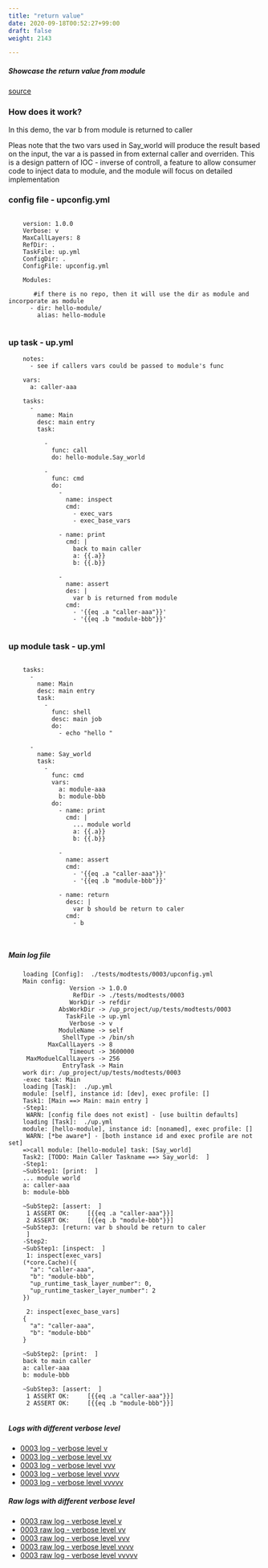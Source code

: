 ```yaml
---
title: "return value"
date: 2020-09-18T00:52:27+99:00
draft: false
weight: 2143

---
```


##### Showcase the return value from module


[source](https://github.com/upcmd/up/tree/master/tests/modtests/0003)

### How does it work?


In this demo, the var b from module is returned to caller

Pleas note that the two vars used in Say_world will produce the result based on the input, the var a is passed in from external caller and overriden. This is a design pattern of IOC - inverse of controll, a feature to allow consumer code to inject data to module, and the module will focus on detailed implementation









### config file - upconfig.yml




```
    
    version: 1.0.0
    Verbose: v
    MaxCallLayers: 8
    RefDir: .
    TaskFile: up.yml
    ConfigDir: .
    ConfigFile: upconfig.yml
    
    Modules:
    
       #if there is no repo, then it will use the dir as module and incorporate as module
      - dir: hello-module/
        alias: hello-module
    
```






### up task - up.yml




```
    notes:
      - see if callers vars could be passed to module's func
    
    vars:
      a: caller-aaa
    
    tasks:
      -
        name: Main
        desc: main entry
        task:
    
          -
            func: call
            do: hello-module.Say_world
    
          -
            func: cmd
            do:
              -
                name: inspect
                cmd:
                  - exec_vars
                  - exec_base_vars
    
              - name: print
                cmd: |
                  back to main caller
                  a: {{.a}}
                  b: {{.b}}
    
              -
                name: assert
                des: |
                  var b is returned from module
                cmd:
                  - '{{eq .a "caller-aaa"}}'
                  - '{{eq .b "module-bbb"}}'
    
```






### up module task - up.yml




```
    
    tasks:
      -
        name: Main
        desc: main entry
        task:
          -
            func: shell
            desc: main job
            do:
              - echo "hello "
    
      -
        name: Say_world
        task:
          -
            func: cmd
            vars:
              a: module-aaa
              b: module-bbb
            do:
              - name: print
                cmd: |
                  ... module world
                  a: {{.a}}
                  b: {{.b}}
    
              -
                name: assert
                cmd:
                  - '{{eq .a "caller-aaa"}}'
                  - '{{eq .b "module-bbb"}}'
    
              - name: return
                desc: |
                  var b should be return to caler
                cmd:
                  - b
    
    
```








##### Main log file

```
    loading [Config]:  ./tests/modtests/0003/upconfig.yml
    Main config:
                 Version -> 1.0.0
                  RefDir -> ./tests/modtests/0003
                 WorkDir -> refdir
              AbsWorkDir -> /up_project/up/tests/modtests/0003
                TaskFile -> up.yml
                 Verbose -> v
              ModuleName -> self
               ShellType -> /bin/sh
           MaxCallLayers -> 8
                 Timeout -> 3600000
     MaxModuelCallLayers -> 256
               EntryTask -> Main
    work dir: /up_project/up/tests/modtests/0003
    -exec task: Main
    loading [Task]:  ./up.yml
    module: [self], instance id: [dev], exec profile: []
    Task1: [Main ==> Main: main entry ]
    -Step1:
     WARN: [config file does not exist] - [use builtin defaults]
    loading [Task]:  ./up.yml
    module: [hello-module], instance id: [nonamed], exec profile: []
     WARN: [*be aware*] - [both instance id and exec profile are not set]
    =>call module: [hello-module] task: [Say_world]
    Task2: [TODO: Main Caller Taskname ==> Say_world:  ]
    -Step1:
    ~SubStep1: [print:  ]
    ... module world
    a: caller-aaa
    b: module-bbb
    
    ~SubStep2: [assert:  ]
     1 ASSERT OK:     [{{eq .a "caller-aaa"}}]
     2 ASSERT OK:     [{{eq .b "module-bbb"}}]
    ~SubStep3: [return: var b should be return to caler
     ]
    -Step2:
    ~SubStep1: [inspect:  ]
     1: inspect[exec_vars]
    (*core.Cache)({
      "a": "caller-aaa",
      "b": "module-bbb",
      "up_runtime_task_layer_number": 0,
      "up_runtime_tasker_layer_number": 2
    })
    
     2: inspect[exec_base_vars]
    {
      "a": "caller-aaa",
      "b": "module-bbb"
    }
    
    ~SubStep2: [print:  ]
    back to main caller
    a: caller-aaa
    b: module-bbb
    
    ~SubStep3: [assert:  ]
     1 ASSERT OK:     [{{eq .a "caller-aaa"}}]
     2 ASSERT OK:     [{{eq .b "module-bbb"}}]
    
```

##### Logs with different verbose level
* [0003 log - verbose level v](../../logs/m0003_v)
* [0003 log - verbose level vv](../../logs/m0003_vv)
* [0003 log - verbose level vvv](../../logs/m0003_vvv)
* [0003 log - verbose level vvvv](../../logs/m0003_vvvv)
* [0003 log - verbose level vvvvv](../../logs/m0003_vvvvv)

##### Raw logs with different verbose level
* [0003 raw log - verbose level v](../../reflogs/m0003_v.log)
* [0003 raw log - verbose level vv](../../reflogs/m0003_vv.log)
* [0003 raw log - verbose level vvv](../../reflogs/m0003_vvv.log)
* [0003 raw log - verbose level vvvv](../../reflogs/m0003_vvvv.log)
* [0003 raw log - verbose level vvvvv](../../reflogs/m0003_vvvvv.log)




